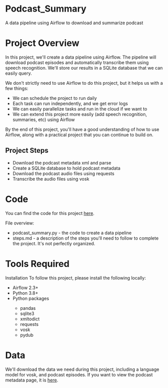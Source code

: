 # Podcast_Summary
A data pipeline using Airflow to download and summarize podcast


# Project Overview
In this project, we'll create a data pipeline using Airflow. The pipeline will download podcast episodes and automatically transcribe them using speech recognition. We'll store our results in a SQLite database that we can easily query.

We don't strictly need to use Airflow to do this project, but it helps us with a few things:
<ul>
<li> We can schedule the project to run daily</li>
<li> Each task can run independently, and we get error logs</li>
<li> We can easily parallelize tasks and run in the cloud if we want to</li></li>
<li> We can extend this project more easily (add speech recognition, summaries, etc) using Airflow</li>
</ul>
By the end of this project, you'll have a good understanding of how to use Airflow, along with a practical project that you can continue to build on.

## Project Steps

<ul>
<li>Download the podcast metadata xml and parse</li>
<li>Create a SQLite database to hold podcast metadata</li>
<li>Download the podcast audio files using requests</li>
<li>Transcribe the audio files using vosk</li>
</ul>

# Code
You can find the code for this project <a href = "https://github.com/athirakjayan/Download_Podcast/blob/main/podcast_summary.py">here</a>.

File overview:

<ul>
  <li>podcast_summary.py - the code to create a data pipeline</li>
  <li>steps.md - a description of the steps you'll need to follow to complete the project. It's not perfectly organized.</li>
 </ul>
 
# Tools Required
Installation
To follow this project, please install the following locally:
<ul>
<li>Airflow 2.3+</li>
<li>Python 3.8+</li>
<li>Python packages</li>
<ul>
  <li>pandas</li>
  <li>sqlite3</li>
  <li>xmltodict</li>
  <li>requests</li>
  <li>vosk</li>
  <li>pydub</li>
  </ul>
  </ul>

# Data
We'll download the data we need during this project, including a language model for vosk, and podcast episodes. If you want to view the podcast metadata page, it is <a href="https://www.marketplace.org/feed/podcast/marketplace/">here</a>.


